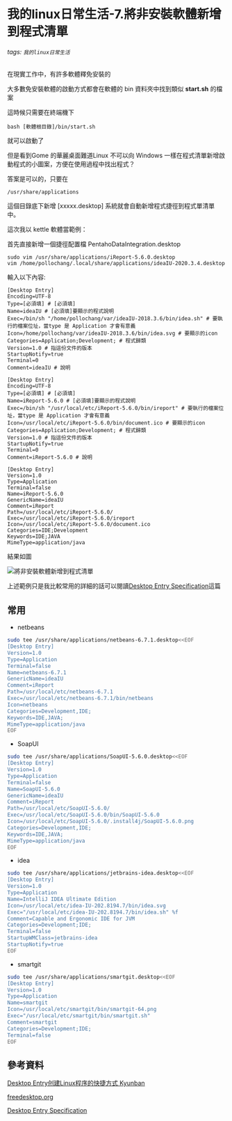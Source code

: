 # 我的linux日常生活-7.將非安裝軟體新增到程式清單

###### tags: `我的linux日常生活`

在現實工作中，有許多軟體釋免安裝的

大多數免安裝軟體的啟動方式都會在軟體的 bin  資料夾中找到類似 **start.sh** 的檔案

這時候只需要在終端機下

```shell=
bash [軟體根目錄]/bin/start.sh
```

就可以啟動了

但是看到Gome 的華麗桌面難道Linux 不可以向 Windows 一樣在程式清單新增啟動程式的小圖案，方便在使用過程中找出程式？

答案是可以的，只要在

```
/usr/share/applications
```

這個目錄底下新增 [xxxxx.desktop] 系統就會自動新增程式捷徑到程式單清單中。

這次我以 kettle 軟體當範例：

首先直接新增一個捷徑配置檔 PentahoDataIntegration.desktop

```
sudo vim /usr/share/applications/iReport-5.6.0.desktop
vim /home/pollochang/.local/share/applications/ideaIU-2020.3.4.desktop
```

輸入以下內容: 

```shell=
[Desktop Entry]
Encoding=UTF-8
Type=[必須填] # [必須填]
Name=ideaIU # [必須填]要顯示的程式說明
Exec=/bin/sh "/home/pollochang/var/ideaIU-2018.3.6/bin/idea.sh" # 要執行的檔案位址，當type 是 Application 才會有意義
Icon=/home/pollochang/var/ideaIU-2018.3.6/bin/idea.svg # 要顯示的icon
Categories=Application;Development; # 程式歸類
Version=1.0 # 指這份文件的版本
StartupNotify=true
Terminal=0
Comment=ideaIU # 說明
```

```
[Desktop Entry]
Encoding=UTF-8
Type=[必須填] # [必須填]
Name=iReport-5.6.0 # [必須填]要顯示的程式說明
Exec=/bin/sh "/usr/local/etc/iReport-5.6.0/bin/ireport" # 要執行的檔案位址，當type 是 Application 才會有意義
Icon=/usr/local/etc/iReport-5.6.0/bin/document.ico # 要顯示的icon
Categories=Application;Development; # 程式歸類
Version=1.0 # 指這份文件的版本
StartupNotify=true
Terminal=0
Comment=iReport-5.6.0 # 說明
```

```shell
[Desktop Entry]
Version=1.0
Type=Application
Terminal=false
Name=iReport-5.6.0
GenericName=ideaIU
Comment=iReport
Path=/usr/local/etc/iReport-5.6.0/
Exec=/usr/local/etc/iReport-5.6.0/ireport
Icon=/usr/local/etc/iReport-5.6.0/document.ico
Categories=IDE;Development
Keywords=IDE;JAVA
MimeType=application/java
```

結果如圖

![將非安裝軟體新增到程式清單](https://i.imgur.com/rfhOiMO.png "將非安裝軟體新增到程式清單")


上述範例只是我比較常用的詳細的話可以閱讀[Desktop Entry Specification](https://specifications.freedesktop.org/desktop-entry-spec/desktop-entry-spec-latest.html)這篇

## 常用

* netbeans

```bash
sudo tee /usr/share/applications/netbeans-6.7.1.desktop<<EOF
[Desktop Entry]
Version=1.0
Type=Application
Terminal=false
Name=netbeans-6.7.1
GenericName=ideaIU
Comment=iReport
Path=/usr/local/etc/netbeans-6.7.1
Exec=/usr/local/etc/netbeans-6.7.1/bin/netbeans
Icon=netbeans
Categories=Development,IDE;
Keywords=IDE,JAVA;
MimeType=application/java
EOF
```

* SoapUI

```bash
sudo tee /usr/share/applications/SoapUI-5.6.0.desktop<<EOF
[Desktop Entry]
Version=1.0
Type=Application
Terminal=false
Name=SoapUI-5.6.0
GenericName=ideaIU
Comment=iReport
Path=/usr/local/etc/SoapUI-5.6.0/
Exec=/usr/local/etc/SoapUI-5.6.0/bin/SoapUI-5.6.0
Icon=/usr/local/etc/SoapUI-5.6.0/.install4j/SoapUI-5.6.0.png
Categories=Development,IDE;
Keywords=IDE,JAVA;
MimeType=application/java
EOF
```

* idea

```bash
sudo tee /usr/share/applications/jetbrains-idea.desktop<<EOF
[Desktop Entry]
Version=1.0
Type=Application
Name=IntelliJ IDEA Ultimate Edition
Icon=/usr/local/etc/idea-IU-202.8194.7/bin/idea.svg
Exec="/usr/local/etc/idea-IU-202.8194.7/bin/idea.sh" %f
Comment=Capable and Ergonomic IDE for JVM
Categories=Development;IDE;
Terminal=false
StartupWMClass=jetbrains-idea
StartupNotify=true
EOF
```

* smartgit

```bash
sudo tee /usr/share/applications/smartgit.desktop<<EOF
[Desktop Entry]
Version=1.0
Type=Application
Name=smartgit
Icon=/usr/local/etc/smartgit/bin/smartgit-64.png
Exec="/usr/local/etc/smartgit/bin/smartgit.sh"
Comment=smartgit
Categories=Development;IDE;     
Terminal=false
EOF
```

## 參考資料

[Desktop Entry创建Linux程序的快捷方式 Kyunban](https://www.jianshu.com/p/ebcffc0a06cf)

[freedesktop.org](https://www.freedesktop.org/wiki/)

[Desktop Entry Specification](https://specifications.freedesktop.org/desktop-entry-spec/desktop-entry-spec-latest.html)